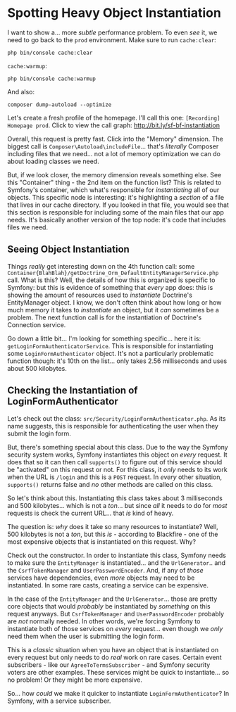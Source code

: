 # Spotting Heavy Object Instantiation

I want to show a... more *subtle* performance problem. To even *see* it, we need
to go back to the `prod` environment. Make sure to run `cache:clear`:

```terminal-silent
php bin/console cache:clear
```

`cache:warmup`:

```terminal-silent
php bin/console cache:warmup
```

And also:

```terminal
composer dump-autoload --optimize
```

Let's create a fresh profile of the homepage. I'll call this one:
`[Recording] Homepage prod`. Click to view the call graph: http://bit.ly/sf-bf-instantiation

Overall, this request is pretty fast. Click into the "Memory" dimension. The
biggest call is `Composer\Autoload\includeFile`... that's *literally* Composer
including files that we need... not a lot of memory optimization we can do about
loading classes we need.

But, if we look closer, the memory dimension reveals something else. See this
"Container" thing - the 2nd item on the function list? This is related to Symfony's
container, which what's responsible for *instantiating* all of our objects. This
specific node is interesting: it's highlighting a *section* of a file that lives
in our cache directory. If you looked in that file, you would see that this section
is responsible for including some of the main files that our app needs. It's
basically another version of the top node: it's code that includes files we need.

## Seeing Object Instantiation

Things *really* get interesting down on the 4th function call: some
`Container{BlahBlah}/getDoctrine_Orm_DefaultEntityManagerService.php` call.
What is this? Well, the details of how this is organized is specific to Symfony:
but this is evidence of something that *every* app does: this is showing the
amount of resources used to *instantiate* Doctrine's EntityManager object.
I know, we don't often think about how long or how much memory it takes to
*instantiate* an object, but it *can* sometimes be a problem. The next function
call is for the instantiation of Doctrine's Connection service.

Go down a little bit... I'm looking for something specific... here it is:
`getLoginFormAuthenticatorService`. This is responsible for instantiating some
`LoginFormAuthenticator` object. It's not a particularly problematic function
though: it's 10th on the list... only takes 2.56 milliseconds and uses about
500 kilobytes.

## Checking the Instantiation of LoginFormAuthenticator

Let's check out the class: `src/Security/LoginFormAuthenticator.php`. As its
name suggests, this is responsible for authenticating the user when they submit
the login form.

But, there's something special about this class. Due to the way the Symfony
security system works, Symfony instantiates this object on *every* request. It does
that so it can then call `supports()` to figure out of this service should be
"activated" on this request or not. For this class, it *only* needs to its work
when the URL is `/login` and this is a `POST` request. In *every* other situation,
`supports()` returns false and *no* other methods are called on this class.

So let's think about this. Instantiating this class takes about 3 milliseconds
and 500 kilobytes... which is not a *ton*... but since *all* it needs to do for
*most* requests is check the current URL... that *is* kind of heavy.

The question is: *why* does it take so many resources to instantiate? Well, 500
kilobytes is not a *ton*, but this *is* - according to Blackfire - one of the
most expensive objects that is instantiated on this request. Why?

Check out the constructor. In order to instantiate this class, Symfony needs
to make sure the `EntityManager` is instantiated... and the `UrlGenerator`.. and
the `CsrfTokenManager` and `UserPasswordEncoder`. And, if any of *those* services
have dependencies, even *more* objects may need to be instantiated. In some rare
casts, creating a service can be expensive.

In the case of the `EntityManager` and the `UrlGenerator`... those are pretty
core objects that would *probably* be instantiated by *something* on this request
anyways. But `CsrfTokenManager` and `UserPasswordEncoder` probably are *not*
normally needed. In other words, we're forcing Symfony to instantiate both of those
services on *every* request... even though we *only* need them when the user
is submitting the login form.

This is a *classic* situation when you have an object that is instantiated on
every request but only needs to do *real* work on rare cases. Certain event
subscribers - like our `AgreeToTermsSubscriber` - and Symfony security voters
are other examples. These services might be quick to instantiate... so no problem!
Or they might be more expensive.

So... how *could* we make it quicker to instantiate `LoginFormAuthenticator`?
In Symfony, with a service subscriber.
